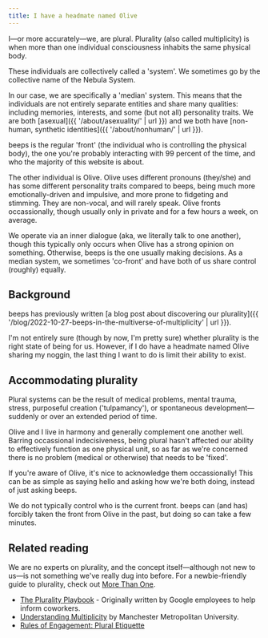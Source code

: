 ```yaml
---
title: I have a headmate named Olive
---
```


I—or more accurately—we, are plural. Plurality (also called multiplicity) is when more than one individual consciousness inhabits the same physical body.

These individuals are collectively called a 'system'. We sometimes go by the collective name of the Nebula System.

In our case, we are specifically a 'median' system. This means that the individuals are not entirely separate entities and share many qualities: including memories, interests, and some (but not all) personality traits. We are both [asexual]({{ '/about/asexuality/' | url }}) and we both have [non-human, synthetic identities]({{ '/about/nonhuman/' | url }}).

beeps is the regular 'front' (the individual who is controlling the physical body), the one you're probably interacting with 99 percent of the time, and who the majority of this website is about.

The other individual is Olive. Olive uses different pronouns (they/she) and has some different personality traits compared to beeps, being much more emotionally-driven and impulsive, and more prone to fidgeting and stimming. They are non-vocal, and will rarely speak. Olive fronts occassionally, though usually only in private and for a few hours a week, on average.

We operate via an inner dialogue (aka, we literally talk to one another), though this typically only occurs when Olive has a strong opinion on something. Otherwise, beeps is the one usually making decisions. As a median system, we sometimes 'co-front' and have both of us share control (roughly) equally.

## Background

beeps has previously written [a blog post about discovering our plurality]({{ '/blog/2022-10-27-beeps-in-the-multiverse-of-multiplicity' | url }}).

I'm not entirely sure (though by now, I'm pretty sure) whether plurality is the right state of being for us. However, if I do have a headmate named Olive sharing my noggin, the last thing I want to do is limit their ability to exist.

## Accommodating plurality

Plural systems can be the result of medical problems, mental trauma, stress, purposeful creation ('tulpamancy'), or spontaneous development—suddenly or over an extended period of time.

Olive and I live in harmony and generally complement one another well. Barring occassional indecisiveness, being plural hasn't affected our ability to effectively function as one physical unit, so as far as we're concerned there is no problem (medical or otherwise) that needs to be 'fixed'.

If you're aware of Olive, it's nice to acknowledge them occassionally! This can be as simple as saying hello and asking how we're both doing, instead of just asking beeps.

We do not typically control who is the current front. beeps can (and has) forcibly taken the front from Olive in the past, but doing so can take a few minutes.

## Related reading

We are no experts on plurality, and the concept itself—although not new to us—is not something we've really dug into before. For a newbie-friendly guide to plurality, check out [More Than One](https://morethanone.info).

- [The Plurality Playbook](https://www.pluralpride.com/playbook) - Originally written by Google employees to help inform coworkers.
- [Understanding Multiplicity](https://www.mmu.ac.uk/mmud8/media/10605/download) by Manchester Metropolitan University.
- [Rules of Engagement: Plural Etiquette](https://www.exunoplures.org/main/articles/rules/)
